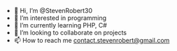 - 👋 Hi, I’m @StevenRobert30
- 👀 I’m interested in programming
- 🌱 I’m currently learning PHP, C#
- 💞️ I’m looking to collaborate on projects
- 📫 How to reach me contact.stevenrobert@gmail.com

<!---
StevenRobert30/StevenRobert30 is a ✨ special ✨ repository because its `README.md` (this file) appears on your GitHub profile.
You can click the Preview link to take a look at your changes.
--->
